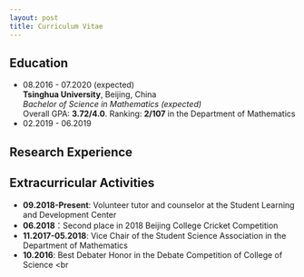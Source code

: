 ```yaml
---
layout: post
title: Curriculum Vitae
---
```


## Education
+ 08.2016 - 07.2020 (expected) <br>
  **Tsinghua University**, Beijing, China <br>
  *Bachelor of Science in Mathematics (expected)* <br>
  Overall GPA: **3.72/4.0**. Ranking: **2/107** in the Department of Mathematics <br>
+ 02.2019 - 06.2019

## Research Experience

## Extracurricular Activities
+ **09.2018-Present**: Volunteer tutor and counselor at the Student Learning and Development Center
+ **06.2018**：Second place in 2018 Beijing College Cricket Competition
+ **11.2017-05.2018**: Vice Chair of the Student Science Association in the Department of Mathematics
+ **10.2016**: Best Debater Honor in the Debate Competition of College of Science
<br<br>
